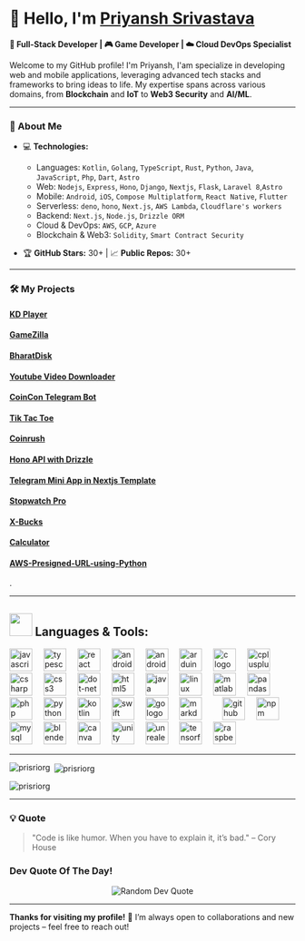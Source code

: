 # 👋 Hello, I'm [Priyansh Srivastava]()

**🚀 Full-Stack Developer | 🎮 Game Developer | ☁️ Cloud DevOps Specialist**

Welcome to my GitHub profile! I'm Priyansh, I'am specialize in developing web and mobile applications, leveraging advanced tech stacks and frameworks to bring ideas to life. My expertise spans across various domains, from **Blockchain** and **IoT** to **Web3 Security** and **AI/ML**.

---

### 🚀 About Me

- 💻 **Technologies:**  
  - Languages: `Kotlin`, `Golang`, `TypeScript`, `Rust`, `Python`, `Java`, `JavaScript`, `Php`, `Dart`, `Astro`
  - Web: `Nodejs`, `Express`, `Hono`, `Django`, `Nextjs`, `Flask`, `Laravel 8`,`Astro`
  - Mobile: `Android`, `iOS`, `Compose Multiplatform`, `React Native`, `Flutter`
  - Serverless: `deno`, `hono`, `Next.js`, `AWS Lambda`, `Cloudflare's workers`
  - Backend: `Next.js`, `Node.js`, `Drizzle ORM`
  - Cloud & DevOps: `AWS`, `GCP`, `Azure`
  - Blockchain & Web3: `Solidity`, `Smart Contract Security`
  
- 🏆 **GitHub Stars:** 30+ | 📈 **Public Repos:** 30+

---

### 🛠️ My Projects
#### [KD Player](https://github.com/prisriorg/KD-Player)
#### [GameZilla](https://github.com/prisriorg/GameZilla)
#### [BharatDisk](https://github.com/prisriorg/bharatdisk)
#### [Youtube Video Downloader](https://github.com/prisriorg/Youtube-Video-Downloader)
#### [CoinCon Telegram Bot](https://github.com/prisriorg/Conicon-bot)
#### [Tik Tac Toe](https://github.com/prisriorg/TikTacToe)
#### [Coinrush](https://github.com/prisriorg/coinrush)
#### [Hono API with Drizzle](https://github.com/prisriorg/hono-API-with-drizzle)
#### [Telegram Mini App in Nextjs Template](https://github.com/prisriorg/Telegram-Mini-App-in-Nextjs-Template)
#### [Stopwatch Pro](https://github.com/prisriorg/StopwatchPro)
#### [X-Bucks](https://github.com/prisriorg/X-Bucks)
#### [Calculator](https://github.com/prisriorg/Calculator)
#### [AWS-Presigned-URL-using-Python](https://github.com/prisriorg/AWS-Presigned-URL-using-Python)
.

---
## <img src="https://media.giphy.com/media/j2pOGeGYKe2xCCKwfi/giphy.gif" width="40"> **Languages & Tools:**

<div align="left">
  <img src="https://cdn.jsdelivr.net/gh/devicons/devicon/icons/javascript/javascript-original.svg" height="40" alt="javascript logo"  />
  <img width="12" />
  <img src="https://cdn.jsdelivr.net/gh/devicons/devicon/icons/typescript/typescript-original.svg" height="40" alt="typescript logo"  />
  <img width="12" />
  <img src="https://cdn.jsdelivr.net/gh/devicons/devicon/icons/react/react-original.svg" height="40" alt="react logo"  />
  <img width="12" />
  <img src="https://cdn.jsdelivr.net/gh/devicons/devicon/icons/androidstudio/androidstudio-original.svg" height="40" alt="androidstudio logo"  />
  <img width="12" />
  <img src="https://cdn.jsdelivr.net/gh/devicons/devicon/icons/android/android-original.svg" height="40" alt="android logo"  />
  <img width="12" />
  <img src="https://cdn.jsdelivr.net/gh/devicons/devicon/icons/arduino/arduino-original.svg" height="40" alt="arduino logo"  />
  <img width="12" />
  <img src="https://cdn.jsdelivr.net/gh/devicons/devicon/icons/c/c-original.svg" height="40" alt="c logo"  />
  <img width="12" />
  <img src="https://cdn.jsdelivr.net/gh/devicons/devicon/icons/cplusplus/cplusplus-original.svg" height="40" alt="cplusplus logo"  />
  <img width="12" />
  <img src="https://cdn.jsdelivr.net/gh/devicons/devicon/icons/csharp/csharp-original.svg" height="40" alt="csharp logo"  />
  <img width="12" />
  <img src="https://cdn.jsdelivr.net/gh/devicons/devicon/icons/css3/css3-original.svg" height="40" alt="css3 logo"  />
  <img width="12" />
  <img src="https://cdn.jsdelivr.net/gh/devicons/devicon/icons/dot-net/dot-net-original.svg" height="40" alt="dot-net logo"  />
  <img width="12" />
  <img src="https://cdn.jsdelivr.net/gh/devicons/devicon/icons/html5/html5-original.svg" height="40" alt="html5 logo"  />
  <img width="12" />
  <img src="https://cdn.jsdelivr.net/gh/devicons/devicon/icons/java/java-original.svg" height="40" alt="java logo"  />
  <img width="12" />
  <img src="https://cdn.jsdelivr.net/gh/devicons/devicon/icons/linux/linux-original.svg" height="40" alt="linux logo"  />
  <img width="12" />
  <img src="https://cdn.jsdelivr.net/gh/devicons/devicon/icons/matlab/matlab-original.svg" height="40" alt="matlab logo"  />
  <img width="12" />
  <img src="https://cdn.jsdelivr.net/gh/devicons/devicon/icons/pandas/pandas-original.svg" height="40" alt="pandas logo"  />
  <img width="12" />
  <img src="https://cdn.jsdelivr.net/gh/devicons/devicon/icons/php/php-original.svg" height="40" alt="php logo"  />
  <img width="12" />
  <img src="https://cdn.jsdelivr.net/gh/devicons/devicon/icons/python/python-original.svg" height="40" alt="python logo"  />
  <img width="12" />
  <img src="https://cdn.jsdelivr.net/gh/devicons/devicon/icons/kotlin/kotlin-original.svg" height="40" alt="kotlin logo"  />
  <img width="12" />
  <img src="https://cdn.jsdelivr.net/gh/devicons/devicon/icons/swift/swift-original.svg" height="40" alt="swift logo"  />
  <img width="12" />
  <img src="https://cdn.jsdelivr.net/gh/devicons/devicon/icons/go/go-original.svg" height="40" alt="go logo"  />
  <img width="12" />
  <img src="https://cdn.jsdelivr.net/gh/devicons/devicon/icons/markdown/markdown-original.svg" height="40" alt="markdown logo"  />
  <img width="12" />
  <!--<img src="https://cdn.jsdelivr.net/gh/devicons/devicon/icons/amazonwebservices/amazonwebservices-original.svg" height="40" alt="amazonwebservices logo"  />-->
  <img width="12" />
  <img src="https://cdn.jsdelivr.net/gh/devicons/devicon/icons/github/github-original.svg" height="40" alt="github logo"  />
  <img width="12" />
  <img src="https://cdn.jsdelivr.net/gh/devicons/devicon/icons/npm/npm-original-wordmark.svg" height="40" alt="npm logo"  />
  <img width="12" />
  <img src="https://cdn.jsdelivr.net/gh/devicons/devicon/icons/mysql/mysql-original.svg" height="40" alt="mysql logo"  />
  <img width="12" />
  <img src="https://cdn.jsdelivr.net/gh/devicons/devicon/icons/blender/blender-original.svg" height="40" alt="blender logo"  />
  <img width="12" />
  <img src="https://cdn.jsdelivr.net/gh/devicons/devicon/icons/canva/canva-original.svg" height="40" alt="canva logo"  />
  <img width="12" />
  <img src="https://cdn.jsdelivr.net/gh/devicons/devicon/icons/unity/unity-original.svg" height="40" alt="unity logo"  />
  <img width="12" />
  <img src="https://cdn.jsdelivr.net/gh/devicons/devicon/icons/unrealengine/unrealengine-original.svg" height="40" alt="unrealengine logo"  />
  <img width="12" />
  <img src="https://cdn.jsdelivr.net/gh/devicons/devicon/icons/tensorflow/tensorflow-original.svg" height="40" alt="tensorflow logo"  />
  <img width="12" />
  <img src="https://cdn.jsdelivr.net/gh/devicons/devicon/icons/raspberrypi/raspberrypi-original.svg" height="40" alt="raspberrypi logo"  />
</div>

---

<p><img align="left" src="https://github-readme-stats.vercel.app/api/top-langs?username=prisriorg&show_icons=true&locale=en&layout=compact" alt="prisriorg" /></p>

<p>&nbsp;<img align="center" src="https://github-readme-stats.vercel.app/api?username=prisriorg&show_icons=true&locale=en" alt="prisriorg" /></p>

<p><img align="center" src="https://github-readme-streak-stats.herokuapp.com/?user=prisriorg&" alt="prisriorg" /></p>

---
<!---

### 📫 Connect with Me

[![LinkedIn](https://img.shields.io/badge/-LinkedIn-blue?style=flat-square&logo=Linkedin&logoColor=white&link=https://www.linkedin.com/in/yourlinkedin)](https://www.linkedin.com/in/yourlinkedin)
[![YouTube](https://img.shields.io/badge/-YouTube-red?style=flat-square&logo=YouTube&logoColor=white&link=https://www.youtube.com/channel/yourchannel)](https://www.youtube.com/channel/yourchannel)
[![Twitter](https://img.shields.io/badge/-Twitter-blue?style=flat-square&logo=twitter&logoColor=white&link=https://twitter.com/yourusername)](https://twitter.com/yourusername)

------>

### 💡 Quote

> "Code is like humor. When you have to explain it, it’s bad." – Cory House

### Dev Quote Of The Day!
<div align="center">
  <img src="https://quotes-github-readme.vercel.app/api?type=horizontal&theme=radical" alt="Random Dev Quote" />
</div>


---

**Thanks for visiting my profile!** 🙏 I’m always open to collaborations and new projects – feel free to reach out!

